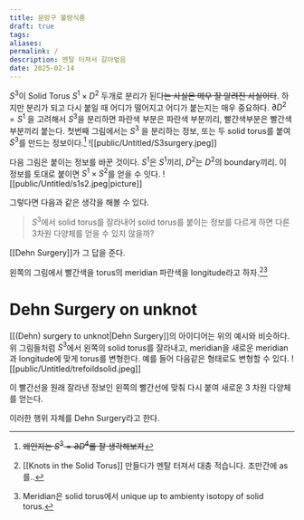 ```yaml
---
title: 문방구 불량식품
draft: true
tags: 
aliases: 
permalink: /
description: 멘탈 터져서 갈아엎음
date: 2025-02-14
---
```

$S^{3}$이  Solid Torus $S^{1} \times D^{2}$ 두개로 분리가 된다~~는 사실은 매우 잘 알려진 사실이다~~.
하지만 분리가 되고 다시 붙일 때 어디가 떨어지고 어디가 붙는지는 매우 중요하다. $\partial D^{2} = S^{1}$ 을 고려해서 $S^{3}$을 분리하면 파란색 부분은 파란색 부분끼리, 빨간색부분은 빨간색 부분끼리 붙는다. 첫번째 그림에서는 $S^{3}$ 을 분리하는 정보, 또는 두 solid torus를 붙여 $S^{3}$를 만드는 정보이다.[^1]
![[public/Untitled/S3surgery.jpeg]]


다음 그림은 붙이는 정보를 바꾼 것이다. $S^{1}$은 $S^{1}$끼리, $D^{2}$는 $D^{2}$의 boundary끼리. 이 정보를 토대로 붙이면 $S^{1} \times S^{2}$를 얻을 수 잇다. 
![[public/Untitled/s1s2.jpeg|picture]]

그렇다면 다음과 같은 생각을 해볼 수 있다.
> $S^{3}$에서 solid torus를 잘라내어 solid torus를 붙이는 정보를 다르게 하면 다른 3차원 다양체를 얻을 수 있지 않을까?

[[Dehn Surgery]]가 그 답을 준다.

왼쪽의 그림에서 빨간색을 torus의 meridian 파란색을 longitude라고 하자.[^2][^3]
# Dehn Surgery on unknot
[[(Dehn) surgery to unknot|Dehn Surgery]]의 아이디어는 위의 예시와 비슷하다. 위 그림들처럼 $S^{3}$에서 왼쪽의 solid torus를 잘라내고, meridian을 새로운 meridian과 longitude에 맞게 torus를 변형한다. 예를 들어 다음같은 형태로도 변형할 수 있다.
![[public/Untitled/trefoildsolid.jpeg]]

이 빨간선을 원래 잘라낸 정보인 왼쪽의 빨간선에 맞춰 다시 붙여 새로운 3 차원 다양체를 얻는다. 

이러한 행위 자체를 Dehn Surgery라고 한다.


[^1]: ~~왜인지는 $S^{3}=\partial D^{4}$를 잘 생각해보자~~ 

[^2]: [[Knots in the Solid Torus]] 만들다가 멘탈 터져서 대충 적습니다. 조만간에 as를..

[^3]:  Meridian은 solid torus에서 unique up to ambienty isotopy of solid torus.
